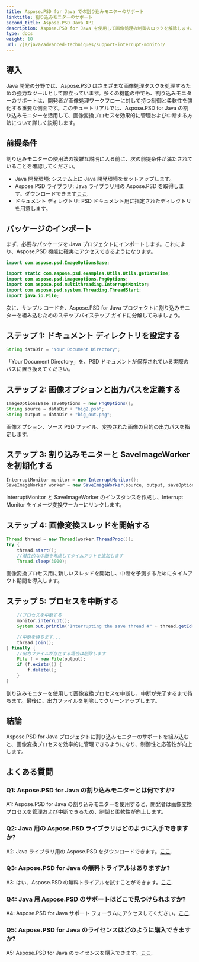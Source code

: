 ```yaml
---
title: Aspose.PSD for Java での割り込みモニターのサポート
linktitle: 割り込みモニターのサポート
second_title: Aspose.PSD Java API
description: Aspose.PSD for Java を使用して画像処理の制御のロックを解除します。柔軟なワークフローのためにプロセスを中断する方法を学びます。
type: docs
weight: 18
url: /ja/java/advanced-techniques/support-interrupt-monitor/
---
```

## 導入

Java 開発の分野では、Aspose.PSD はさまざまな画像処理タスクを処理するための強力なツールとして際立っています。多くの機能の中でも、割り込みモニターのサポートは、開発者が画像処理ワークフローに対して持つ制御と柔軟性を強化する重要な側面です。このチュートリアルでは、Aspose.PSD for Java の割り込みモニターを活用して、画像変換プロセスを効果的に管理および中断する方法について詳しく説明します。

## 前提条件

割り込みモニターの使用法の複雑な説明に入る前に、次の前提条件が満たされていることを確認してください。

- Java 開発環境: システム上に Java 開発環境をセットアップします。
-  Aspose.PSD ライブラリ: Java ライブラリ用の Aspose.PSD を取得します。ダウンロードできます[ここ](https://releases.aspose.com/psd/java/).
- ドキュメント ディレクトリ: PSD ドキュメント用に指定されたディレクトリを用意します。

## パッケージのインポート

まず、必要なパッケージを Java プロジェクトにインポートします。これにより、Aspose.PSD 機能に確実にアクセスできるようになります。

```java
import com.aspose.psd.ImageOptionsBase;

import static com.aspose.psd.examples.Utils.Utils.getDateTime;
import com.aspose.psd.imageoptions.PngOptions;
import com.aspose.psd.multithreading.InterruptMonitor;
import com.aspose.psd.system.Threading.ThreadStart;
import java.io.File;
```

次に、サンプル コードを、Aspose.PSD for Java プロジェクトに割り込みモニターを組み込むためのステップバイステップ ガイドに分解してみましょう。

## ステップ 1: ドキュメント ディレクトリを設定する

```java
String dataDir = "Your Document Directory";
```

「Your Document Directory」を、PSD ドキュメントが保存されている実際のパスに置き換えてください。

## ステップ 2: 画像オプションと出力パスを定義する

```java
ImageOptionsBase saveOptions = new PngOptions();
String source = dataDir + "big2.psb";
String output = dataDir + "big_out.png";
```

画像オプション、ソース PSD ファイル、変換された画像の目的の出力パスを指定します。

## ステップ 3: 割り込みモニターと SaveImageWorker を初期化する

```java
InterruptMonitor monitor = new InterruptMonitor();
SaveImageWorker worker = new SaveImageWorker(source, output, saveOptions, monitor);
```

InterruptMonitor と SaveImageWorker のインスタンスを作成し、Interrupt Monitor をイメージ変換ワーカーにリンクします。

## ステップ 4: 画像変換スレッドを開始する

```java
Thread thread = new Thread(worker.ThreadProc());
try {
    thread.start();
    //潜在的な中断を考慮してタイムアウトを追加します
    Thread.sleep(3000);
```

画像変換プロセス用に新しいスレッドを開始し、中断を予測するためにタイムアウト期間を導入します。

## ステップ 5: プロセスを中断する

```java
    //プロセスを中断する
    monitor.interrupt();
    System.out.println("Interrupting the save thread #" + thread.getId() + " at " + getDateTime().toString());

    //中断を待ちます...
    thread.join();
} finally {
    //出力ファイルが存在する場合は削除します
    File f = new File(output);
    if (f.exists()) {
        f.delete();
    }
}
```

割り込みモニターを使用して画像変換プロセスを中断し、中断が完了するまで待ちます。最後に、出力ファイルを削除してクリーンアップします。

## 結論

Aspose.PSD for Java プロジェクトに割り込みモニターのサポートを組み込むと、画像変換プロセスを効率的に管理できるようになり、制御性と応答性が向上します。

## よくある質問

### Q1: Aspose.PSD for Java の割り込みモニターとは何ですか?

A1: Aspose.PSD for Java の割り込みモニターを使用すると、開発者は画像変換プロセスを管理および中断できるため、制御と柔軟性が向上します。

### Q2: Java 用の Aspose.PSD ライブラリはどのように入手できますか?

A2: Java ライブラリ用の Aspose.PSD をダウンロードできます。[ここ](https://releases.aspose.com/psd/java/).

### Q3: Aspose.PSD for Java の無料トライアルはありますか?

 A3: はい、Aspose.PSD の無料トライアルを試すことができます。[ここ](https://releases.aspose.com/).

### Q4: Java 用 Aspose.PSD のサポートはどこで見つけられますか?

 A4: Aspose.PSD for Java サポート フォーラムにアクセスしてください。[ここ](https://forum.aspose.com/c/psd/34).

### Q5: Aspose.PSD for Java のライセンスはどのように購入できますか?

 A5: Aspose.PSD for Java のライセンスを購入できます。[ここ](https://purchase.aspose.com/buy).